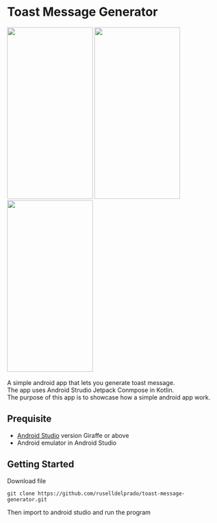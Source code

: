 # Toast Message Generator 


<img src="https://github.com/user-attachments/assets/ba4aa293-8c51-440f-baf9-db59e6b97b50" width="200" height="400">
<img src="https://github.com/user-attachments/assets/ff4025f3-a7c6-45d6-b533-64567f5cd59e" width="200" height="400">
<img src="https://github.com/user-attachments/assets/fa6ab18b-9dc8-41a2-988f-a2db978eb7d7" width="200" height="400"><br><br>
A simple android app that lets you generate toast message.<br>
The app uses Android Strudio Jetpack Conmpose in Kotlin.<br>
The purpose of this app is to showcase how a simple android app work.

## Prequisite
- [Android Studio](https://developer.android.com/studio) version Giraffe or above
- Android emulator in Android Studio
## Getting Started
Download file
```
git clone https://github.com/ruselldelprado/toast-message-generator.git
```
Then import to android studio and run the program
